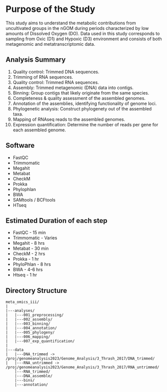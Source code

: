 # Purpose of the Study

This study aims to understand the metabolic contributions from uncultivated groups in the nGOM during periods characterized by low amounts of Dissolved Oxygen (DO). Data used in this study corresponds to sampling from Oxic (D1) and Hypoxic (D3) environment and consists of both metagenomic and metatranscriptomic data.

## Analysis Summary

1. Quality control: Trimmed DNA sequences.
2. Trimming of RNA sequences.
3. Quality control: Trimmed RNA sequences.
4. Assembly: Trimmed metagenomic (DNA) data into contigs.
5. Binning: Group contigs that likely originate from the same species.
6. Completeness & quality assessment of the assembled genomes.
7. Annotation of the assemblies, identifying functionality of genome loci.
8. Phylogenetic analysis: Construct phylogenety out of the assembled taxa.
9. Mapping of RNAseq reads to the assembled genomes.
10. Expression quantification: Determine the number of reads per gene for each assembled genome.

## Software

- FastQC
- Trimmomatic
- Megahit
- Metabat
- CheckM
- Prokka
- Phylophlan
- BWA
- SAMtools / BCFtools
- HTseq


## Estimated Duration of each step

- FastQC - 15 min
- Trimmomatic - Varies
- Megahit - 8 hrs
- Metabat - 30 min 
- CheckM - 2 hrs
- Prokka - 1 hr
- PhyloPhlan - 8 hrs
- BWA - 4-6 hrs
- Htseq - 1 hr

## Directory Structure

```
meta_omics_iii/
|
|---analyses/
|   |---001_preprocessing/
|   |---002_assembly/
|   |---003_binning/
|   |---004_annotation/
|   |---005_phylogeny/
|   |---006_mapping/
|   |---007_exp_quantification/
|
|---data
|   |---DNA_trimmed -> /proj/genomeanalysis2023/Genome_Analysis/3_Thrash_2017/DNA_trimmed/
|   |---RNA_untrimmed ->  /proj/genomeanalysis2023/Genome_Analysis/3_Thrash_2017/RNA_untrimmed/
    |---RNA_trimmed/
    |---DNA_assemble/
    |---bins/
    |---annotation/
```
